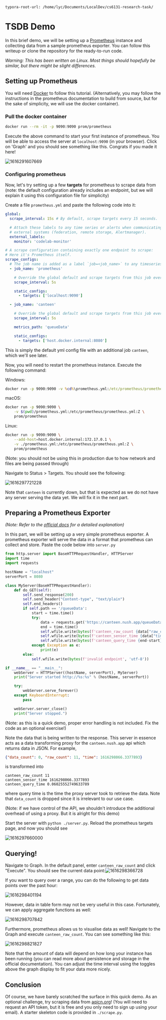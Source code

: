 ```
typora-root-url: /home/lyc/Documents/LocalDev/cs6131-research-task/
```

# TSDB Demo

In this brief demo, we will be setting up a [Prometheus](https://github.com/prometheus/prometheus) instance and collecting data from a sample prometheus exporter. You can follow this writeup or clone the repository for the ready-to-run code.

*Warning: This has been written on Linux. Most things should hopefully be similar, but there might be slight differences.*

## Setting up Prometheus

You will need [Docker](https://www.docker.com/) to follow this tutorial. (Alternatively, you may follow the instructions in the prometheus documentation to build from source, but for the sake of simplicity, we will use the docker container).

### Pull the docker container

```sh
docker run --rm -it -p 9090:9090 prom/prometheus
```

Execute the above command to start your first instance of prometheus. You will be able to access the server at `localhost:9090` (in your browser). Click on 'Graph' and you should see something like this. Congrats if you made it here!

![1616291607669](./graphics/1616291607669.png)

### Configuring prometheus

Now, let's try setting up a few **targets** for prometheus to scrape data from (note: the default configuration already includes an endpoint, but we will explain it using this configuration file for simplicity)

Create a file `prometheus.yml` and paste the following code into it:

```yaml
global:
  scrape_interval: 15s # By default, scrape targets every 15 seconds.

  # Attach these labels to any time series or alerts when communicating with
  # external systems (federation, remote storage, Alertmanager).
  external_labels:
    monitor: 'codelab-monitor'

# A scrape configuration containing exactly one endpoint to scrape:
# Here it's Prometheus itself.
scrape_configs:
  # The job name is added as a label `job=<job_name>` to any timeseries scraped from this config.
  - job_name: 'prometheus'

    # Override the global default and scrape targets from this job every 5 seconds.
    scrape_interval: 5s

    static_configs:
      - targets: ['localhost:9090']

  - job_name: 'canteen'

    # Override the global default and scrape targets from this job every 5 seconds.
    scrape_interval: 5s

    metrics_path: 'queueData'

    static_configs:
      - targets: ['host.docker.internal:8080']
```

This is simply the default yml config file with an additional job `canteen`, which we'll see later.

Now, you will need to restart the prometheus instance. Execute the following command:

Windows:
```cmd
docker run -p 9090:9090 -v %cd%\prometheus.yml:/etc/prometheus/prometheus.yml:Z prom/prometheus
```

macOS:
```sh
docker run -p 9090:9090 \
    -v $(pwd)/prometheus.yml:/etc/prometheus/prometheus.yml:Z \
    prom/prometheus
```

Linux:
```sh
docker run -p 9090:9090 \
    --add-host=host.docker.internal:172.17.0.1 \
    -v ./prometheus.yml:/etc/prometheus/prometheus.yml:Z \
    prom/prometheus
```

(Note: you should not be using this in production due to how network and files are being passed through)

Navigate to Status > Targets. You should see the following:

![1616297721228](./graphics/1616297721228.png)

Note that `canteen` is currently down, but that is expected as we do not have any server serving the data yet. We will fix it in the next part.

## Preparing a Prometheus Exporter

*(Note: Refer to the [official docs](https://prometheus.io/docs/instrumenting/writing_exporters/#writing-exporters) for a detailed explanation)*

In this part, we will be setting up a very simple prometheus exporter. A prometheus exporter will serve the data in a format that prometheus can collect and store. Paste the code below into `server.py`

```python
from http.server import BaseHTTPRequestHandler, HTTPServer
import time
import requests

hostName = "localhost"
serverPort = 8080

class MyServer(BaseHTTPRequestHandler):
    def do_GET(self):
        self.send_response(200)
        self.send_header("Content-type", "text/plain")
        self.end_headers()
        if self.path == '/queueData':
            start = time.time()
            try:
                data = requests.get('https://canteen.nush.app/queueData').json()
                end = time.time()
                self.wfile.write(bytes(f'canteen_raw_count {data["raw_count"]}\n', 'utf-8'))
                self.wfile.write(bytes(f'canteen_sensor_time {data["time"]}\n', 'utf-8'))
                self.wfile.write(bytes(f'canteen_query_time {end-start}\n', 'utf-8'))
            except Exception as e:
                print(e)
        else:
            self.wfile.write(bytes(f'invalid endpoint', 'utf-8'))

if __name__ == "__main__":        
    webServer = HTTPServer((hostName, serverPort), MyServer)
    print("Server started http://%s:%s" % (hostName, serverPort))

    try:
        webServer.serve_forever()
    except KeyboardInterrupt:
        pass

    webServer.server_close()
    print("Server stopped.")

```

(Note: as this is a quick demo, proper error handling is not included. Fix the code as an optional exercise!)

Note the data that is being written to the response. This server in essence acts as a data transforming proxy for the `canteen.nush.app` api which returns data in JSON. For example,

```json
{"data_count": 0, "raw_count": 11, "time": 1616298066.3377893}
```

is transformed into

```
canteen_raw_count 11
canteen_sensor_time 1616298066.3377893
canteen_query_time 0.06025552749633789
```

where query time is the time the proxy server took to retrieve the data. Note that `data_count` is dropped since it is irrelevant to our use case.

(Note: if we have control of the API, we shouldn't introduce the additional overhead of using a proxy. But it is alright for this demo)

Start the server with `python ./server.py`. Reload the prometheus targets page, and now you should see

![1616297660000](./graphics/1616297660000.png)

## Querying!

Navigate to Graph. In the default panel, enter `canteen_raw_count` and click "Execute". You should see the current data point:![1616298366728](./graphics/1616298366728.png)

If you want to query over a range, you can do the following to get data points over the past hour:

![1616298401194](./graphics/1616298401194.png)

However, data in table form may not be very useful in this case. Fortunately, we can apply aggregate functions as well:

![1616298707842](./graphics/1616298707842.png)

Furthermore, prometheus allows us to visualise data as well! Navigate to the Graph and execute `canteen_raw_count`. You can see something like this:

![1616298821827](./graphics/1616298821827.png)

Note that the amount of data will depend on how long your instance has been running (you can read more about persistence and storage in the official documentation). You can adjust the time interval using the toggles above the graph display to fit your data more nicely.

## Conclusion

Of course, we have barely scratched the surface in this quick demo. As an optional challenge, try scraping data from [aqicn.org](http://aqicn.org/)! (You will need to request an API token, but it is free and you only need to sign up using your email). A starter skeleton code is provided in `./scrape.py`.
